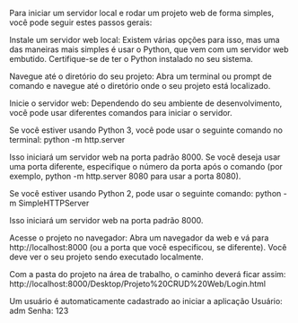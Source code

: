 Para iniciar um servidor local e rodar um projeto web de forma simples, você pode seguir estes passos gerais:

Instale um servidor web local: Existem várias opções para isso, mas uma das maneiras mais simples é usar o Python, que vem com um servidor web embutido. Certifique-se de ter o Python instalado no seu sistema.

Navegue até o diretório do seu projeto: Abra um terminal ou prompt de comando e navegue até o diretório onde o seu projeto está localizado.

Inicie o servidor web: Dependendo do seu ambiente de desenvolvimento, você pode usar diferentes comandos para iniciar o servidor.

Se você estiver usando Python 3, você pode usar o seguinte comando no terminal:
    python -m http.server

Isso iniciará um servidor web na porta padrão 8000. Se você deseja usar uma porta diferente, especifique o número da porta após o comando (por exemplo, python -m http.server 8080 para usar a porta 8080).

Se você estiver usando Python 2, pode usar o seguinte comando:
    python -m SimpleHTTPServer

Isso iniciará um servidor web na porta padrão 8000.

Acesse o projeto no navegador: Abra um navegador da web e vá para http://localhost:8000 (ou a porta que você especificou, se diferente). Você deve ver o seu projeto sendo executado localmente.

Com a pasta do projeto na área de trabalho, o caminho deverá ficar assim:
    http://localhost:8000/Desktop/Projeto%20CRUD%20Web/Login.html
	
Um usuário é automaticamente cadastrado ao iniciar a aplicação
    Usuário: adm
	Senha: 123
